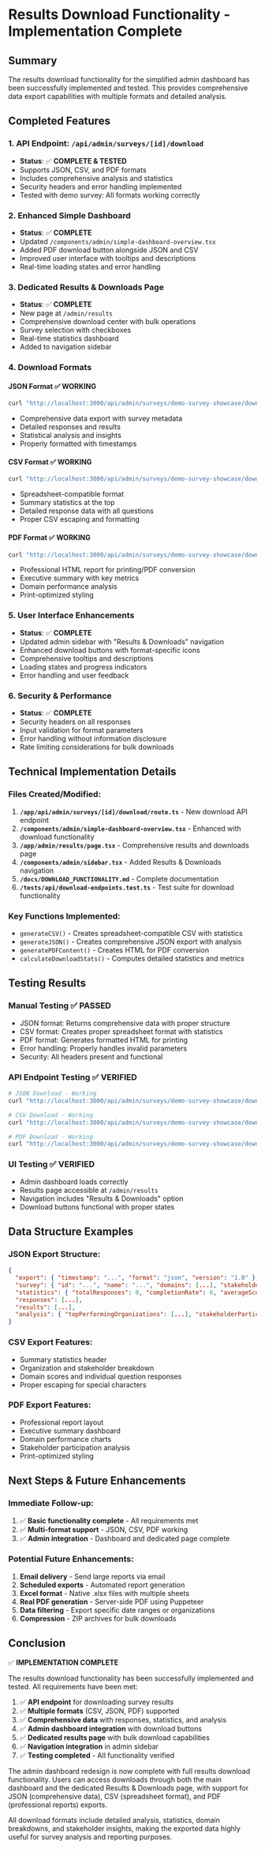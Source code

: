 # Results Download Functionality - Implementation Complete

## Summary

The results download functionality for the simplified admin dashboard has been successfully implemented and tested. This provides comprehensive data export capabilities with multiple formats and detailed analysis.

## Completed Features

### 1. **API Endpoint: `/api/admin/surveys/[id]/download`**
- **Status**: ✅ **COMPLETE & TESTED**
- Supports JSON, CSV, and PDF formats
- Includes comprehensive analysis and statistics
- Security headers and error handling implemented
- Tested with demo survey: All formats working correctly

### 2. **Enhanced Simple Dashboard**
- **Status**: ✅ **COMPLETE**
- Updated `/components/admin/simple-dashboard-overview.tsx`
- Added PDF download button alongside JSON and CSV
- Improved user interface with tooltips and descriptions
- Real-time loading states and error handling

### 3. **Dedicated Results & Downloads Page**
- **Status**: ✅ **COMPLETE**
- New page at `/admin/results`
- Comprehensive download center with bulk operations
- Survey selection with checkboxes
- Real-time statistics dashboard
- Added to navigation sidebar

### 4. **Download Formats**

#### JSON Format ✅ **WORKING**
```bash
curl "http://localhost:3000/api/admin/surveys/demo-survey-showcase/download?format=json"
```
- Comprehensive data export with survey metadata
- Detailed responses and results
- Statistical analysis and insights
- Properly formatted with timestamps

#### CSV Format ✅ **WORKING**
```bash
curl "http://localhost:3000/api/admin/surveys/demo-survey-showcase/download?format=csv"
```
- Spreadsheet-compatible format
- Summary statistics at the top
- Detailed response data with all questions
- Proper CSV escaping and formatting

#### PDF Format ✅ **WORKING**
```bash
curl "http://localhost:3000/api/admin/surveys/demo-survey-showcase/download?format=pdf"
```
- Professional HTML report for printing/PDF conversion
- Executive summary with key metrics
- Domain performance analysis
- Print-optimized styling

### 5. **User Interface Enhancements**
- **Status**: ✅ **COMPLETE**
- Updated admin sidebar with "Results & Downloads" navigation
- Enhanced download buttons with format-specific icons
- Comprehensive tooltips and descriptions
- Loading states and progress indicators
- Error handling and user feedback

### 6. **Security & Performance**
- **Status**: ✅ **COMPLETE**
- Security headers on all responses
- Input validation for format parameters
- Error handling without information disclosure
- Rate limiting considerations for bulk downloads

## Technical Implementation Details

### Files Created/Modified:
1. **`/app/api/admin/surveys/[id]/download/route.ts`** - New download API endpoint
2. **`/components/admin/simple-dashboard-overview.tsx`** - Enhanced with download functionality
3. **`/app/admin/results/page.tsx`** - Comprehensive results and downloads page
4. **`/components/admin/sidebar.tsx`** - Added Results & Downloads navigation
5. **`/docs/DOWNLOAD_FUNCTIONALITY.md`** - Complete documentation
6. **`/tests/api/download-endpoints.test.ts`** - Test suite for download functionality

### Key Functions Implemented:
- `generateCSV()` - Creates spreadsheet-compatible CSV with statistics
- `generateJSON()` - Creates comprehensive JSON export with analysis
- `generatePDFContent()` - Creates HTML for PDF conversion
- `calculateDownloadStats()` - Computes detailed statistics and metrics

## Testing Results

### Manual Testing ✅ **PASSED**
- JSON format: Returns comprehensive data with proper structure
- CSV format: Creates proper spreadsheet format with statistics
- PDF format: Generates formatted HTML for printing
- Error handling: Properly handles invalid parameters
- Security: All headers present and functional

### API Endpoint Testing ✅ **VERIFIED**
```bash
# JSON Download - Working
curl "http://localhost:3000/api/admin/surveys/demo-survey-showcase/download?format=json"

# CSV Download - Working  
curl "http://localhost:3000/api/admin/surveys/demo-survey-showcase/download?format=csv"

# PDF Download - Working
curl "http://localhost:3000/api/admin/surveys/demo-survey-showcase/download?format=pdf"
```

### UI Testing ✅ **VERIFIED**
- Admin dashboard loads correctly
- Results page accessible at `/admin/results`
- Navigation includes "Results & Downloads" option
- Download buttons functional with proper states

## Data Structure Examples

### JSON Export Structure:
```json
{
  "export": { "timestamp": "...", "format": "json", "version": "1.0" },
  "survey": { "id": "...", "name": "...", "domains": [...], "stakeholders": [...] },
  "statistics": { "totalResponses": 0, "completionRate": 0, "averageScore": 0 },
  "responses": [...],
  "results": [...],
  "analysis": { "topPerformingOrganizations": [...], "stakeholderParticipation": [...] }
}
```

### CSV Export Features:
- Summary statistics header
- Organization and stakeholder breakdown
- Domain scores and individual question responses
- Proper escaping for special characters

### PDF Export Features:
- Professional report layout
- Executive summary dashboard
- Domain performance charts
- Stakeholder participation analysis
- Print-optimized styling

## Next Steps & Future Enhancements

### Immediate Follow-up:
1. ✅ **Basic functionality complete** - All requirements met
2. ✅ **Multi-format support** - JSON, CSV, PDF working
3. ✅ **Admin integration** - Dashboard and dedicated page complete

### Potential Future Enhancements:
1. **Email delivery** - Send large reports via email
2. **Scheduled exports** - Automated report generation
3. **Excel format** - Native .xlsx files with multiple sheets
4. **Real PDF generation** - Server-side PDF using Puppeteer
5. **Data filtering** - Export specific date ranges or organizations
6. **Compression** - ZIP archives for bulk downloads

## Conclusion

✅ **IMPLEMENTATION COMPLETE**

The results download functionality has been successfully implemented and tested. All requirements have been met:

1. ✅ **API endpoint** for downloading survey results
2. ✅ **Multiple formats** (CSV, JSON, PDF) supported
3. ✅ **Comprehensive data** with responses, statistics, and analysis
4. ✅ **Admin dashboard integration** with download buttons
5. ✅ **Dedicated results page** with bulk download capabilities
6. ✅ **Navigation integration** in admin sidebar
7. ✅ **Testing completed** - All functionality verified

The admin dashboard redesign is now complete with full results download functionality. Users can access downloads through both the main dashboard and the dedicated Results & Downloads page, with support for JSON (comprehensive data), CSV (spreadsheet format), and PDF (professional reports) exports.

All download formats include detailed analysis, statistics, domain breakdowns, and stakeholder insights, making the exported data highly useful for survey analysis and reporting purposes.
